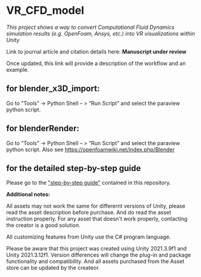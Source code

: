 # VR_CFD_model
_This project shows a way to convert Computational Fluid Dynamics simulation results (e.g. OpenFoam, Ansys, etc.) into VR visualizations within Unity_


Link to journal article and citation details here: **Manuscript under review**

Once updated, this link will provide a description of the workflow and an example.

## for blender_x3D_import:
Go to “Tools” -> Python Shell – > “Run Script” and select the paraview python script.

## for blenderRender:
Go to “Tools” -> Python Shell – > “Run Script” and select the paraview python script. Also see https://openfoamwiki.net/index.php/Blender

## for the detailed step-by-step guide
Please go to the ["step-by-step guide"](./step-to-step-guide.pdf) contained in this repository. 

**Additional notes:**

All assets may not work the same for differernt versions of Unity, please read the asset 
description before purchase. And do read the asset instruction properly. For any asset that doesn't work properly, contacting the creator is a good solution. 

All customizing features from Unity use the C# program language.

Please be aware that this project was created using Unity 2021.3.9f1 and Unity 2021.3.12f1. Version differences will change the plug-in and package functionality and compatibility. And all assets purchased from the Asset store can be updated by the createor.

